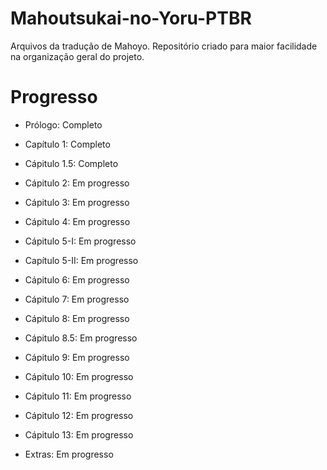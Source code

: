 # Mahoutsukai-no-Yoru-PTBR

Arquivos da tradução de Mahoyo. Repositório criado para maior facilidade na organização geral do projeto. 

# Progresso

- Prólogo: Completo
- Capítulo 1: Completo
- Cápitulo 1.5: Completo
- Cápitulo 2: Em progresso
- Cápitulo 3: Em progresso
- Cápitulo 4: Em progresso
- Cápitulo 5-I: Em progresso
- Capítulo 5-II: Em progresso
- Cápitulo 6: Em progresso
- Cápitulo 7: Em progresso
- Cápitulo 8: Em progresso
- Cápitulo 8.5: Em progresso
- Cápitulo 9: Em progresso
- Cápitulo 10: Em progresso
- Cápitulo 11: Em progresso
- Cápitulo 12: Em progresso
- Cápitulo 13: Em progresso

- Extras: Em progresso
